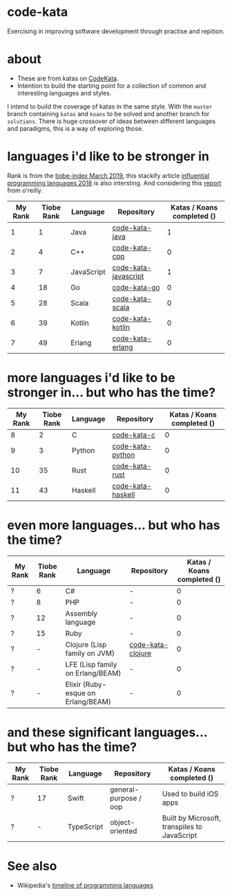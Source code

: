 # code-kata

Exercising in improving software development through practise and repition.

# about

* These are from katas on [CodeKata](http://codekata.com/).
* Intention to build the starting point for a collection of common and interesting languages and styles.

I intend to build the coverage of katas in the same style. With the `master` branch containing `katas` and `koans` to be solved and another branch for `solutions`. There is huge crossover of ideas between different languages and paradigms, this is a way of exploring those.

# languages i'd like to be stronger in

Rank is from the [tiobe-index March 2019](https://www.tiobe.com/tiobe-index/), this stackify article [influential programming languages 2018](https://stackify.com/popular-programming-languages-2018/) is also intersting. And considering this [report](https://www.oreilly.com/ideas/3-emerging-trends-tech-leaders-should-watch) from o'reilly.

| My Rank | Tiobe Rank | Language | Repository | Katas / Koans completed () |
|---|---|---|---|---|
| 1 | 1 | Java | [code-kata-java](https://github.com/alphafoobar/code-kata-java) | 1 |
| 2 | 4 | C++ | [code-kata-cpp](https://github.com/alphafoobar/code-kata-cpp) | 0 |
| 3 | 7 | JavaScript | [code-kata-javascript](https://github.com/alphafoobar/code-kata-javascript) | 1 | 
| 4 | 18 | Go | [code-kata-go](https://github.com/alphafoobar/code-kata-go) | 0 | 
| 5 | 28 | Scala | [code-kata-scala](https://github.com/alphafoobar/code-kata-scala) | 0 | 
| 6 | 39 | Kotlin | [code-kata-kotlin](https://github.com/alphafoobar/code-kata-kotlin) | 0 | 
| 7 | 49 | Erlang | [code-kata-erlang](https://github.com/alphafoobar/code-kata-erlang) | 0 | 

# more languages i'd like to be stronger in... but who has the time?

| My Rank | Tiobe Rank | Language | Repository | Katas / Koans completed () |
|---|---|---|---|---|
| 8 | 2 | C | [code-kata-c](https://github.com/alphafoobar/code-kata-c) | 0 | 
| 9 | 3 | Python | [code-kata-python](https://github.com/alphafoobar/code-kata-python) | 0 | 
| 10 | 35 | Rust | [code-kata-rust](https://github.com/alphafoobar/code-kata-rust) | 0 | 
| 11 | 43 | Haskell | [code-kata-haskell](https://github.com/alphafoobar/code-kata-haskell) | 0 | 

# even more languages... but who has the time?

| My Rank | Tiobe Rank | Language | Repository | Katas / Koans completed () |
|---|---|---|---|---|
| ? | 6 | C# | - | 0 | 
| ? | 8 | PHP | - | 0 | 
| ? | 12 | Assembly language | - | 0 | 
| ? | 15 | Ruby | - | 0 | 
| ? | - | Clojure (Lisp family on JVM) | [code-kata-clojure](https://github.com/alphafoobar/code-kata-clojure) | 0 | 
| ? | - | LFE (Lisp family on Erlang/BEAM) | - | 0 | 
| ? | - | Elixir (Ruby-esque on Erlang/BEAM) | - | 0 | 

# and these significant languages... but who has the time?

| My Rank | Tiobe Rank | Language | Repository | Katas / Koans completed () |
|---|---|---|---|---|
| ? | 17 | Swift | general-purpose / oop | Used to build iOS apps | | 2014 | 
| ? | - | TypeScript | object-oriented | Built by Microsoft, transpiles to JavaScript | | 2012 | 

# See also
* Wikipedia's [timeline of programming languages](https://en.wikipedia.org/wiki/Timeline_of_programming_languages)

